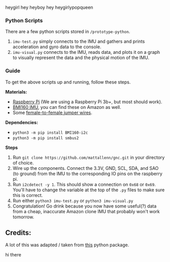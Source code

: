 heygirl hey
heyboy hey
heygirlypopqueen
### Python Scripts

There are a few python scripts stored in `/prototype-python`. 

1. `imu-test.py` simply connects to the IMU and gathers and prints acceleration and gyro data to the console.
2. `imu-visual.py` connects to the IMU, reads data, and plots it on a graph to visually represent the data and the physical motion of the IMU.

### Guide

To get the above scripts up and running, follow these steps.

**Materials:** 
- [Raspberry Pi](https://www.raspberrypi.com/products/raspberry-pi-3-model-b-plus/) (We are using a Raspberry Pi 3b+, but most should work).
- [BMI160 IMU](https://www.bosch-sensortec.com/products/motion-sensors/imus/bmi160/), you can find these on Amazon as well.
- Some [female-to-female jumper wires](https://www.amazon.com/GenBasic-Piece-Female-Jumper-Wires/dp/B01L5ULRUA?th=1).

**Dependencies:**
- `python3 -m pip install BMI160-i2c`
- `python3 -m pip install smbus2`

**Steps**

1. Run `git clone https://github.com/mattallenn/gnc.git` in your directory of choice.
2. Wire up the components. Connect the 3.3V, GND, SCL, SDA, and SAO (to ground) from the IMU to the corresponding IO pins on the raspberry pi.
3. Run `i2cdetect -y 1`. This should show a connection on `0x68` or `0x69`. You'll have to change the variable at the top of the `.py` files to
make sure this is correct.
4. Run either `python3 imu-test.py` or `python3 imu-visual.py`
5. Congratulation! Go drink because you now have some useful(?) data from a cheap, inaccurate Amazon clone IMU that probably won't work tomorrow.

## Credits:
A lot of this was adapted / taken from [this](https://pypi.org/project/BMI160-i2c/) python package.

hi there
